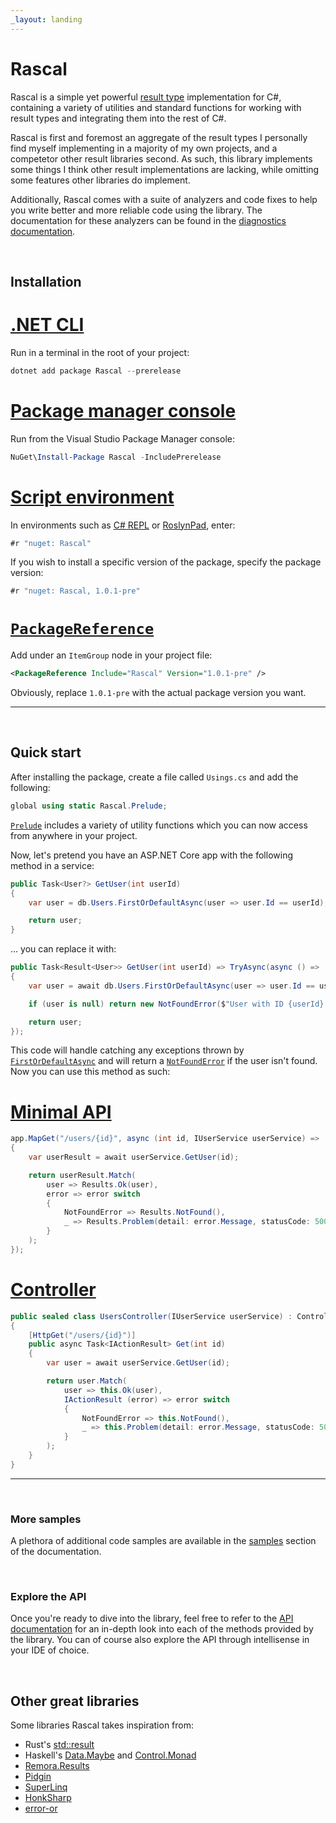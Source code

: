 ```yaml
---
_layout: landing
---
```


# Rascal

Rascal is a simple yet powerful [result type](https://www.youtube.com/watch?v=srQt1NAHYC0&t=1018s) implementation for C#, containing a variety of utilities and standard functions for working with result types and integrating them into the rest of C#.

Rascal is first and foremost an aggregate of the result types I personally find myself implementing in a majority of my own projects, and a competetor other result libraries second. As such, this library implements some things I think other result implementations are lacking, while omitting some features other libraries do implement.

Additionally, Rascal comes with a suite of analyzers and code fixes to help you write better and more reliable code using the library. The documentation for these analyzers can be found in the [diagnostics documentation](/diagnostics/index.html).

<br/>

## Installation

# [.NET CLI](#tab/cli)

Run in a terminal in the root of your project:

```ps1
dotnet add package Rascal --prerelease
```

# [Package manager console](#tab/pm)

Run from the Visual Studio Package Manager console:

```ps1
NuGet\Install-Package Rascal -IncludePrerelease
```

# [Script environment](#tab/repl)

In environments such as [C# REPL](https://github.com/waf/CSharpRepl) or [RoslynPad](https://roslynpad.net), enter:

```cs
#r "nuget: Rascal"
```

If you wish to install a specific version of the package, specify the package version:

```cs
#r "nuget: Rascal, 1.0.1-pre"
```

# [`PackageReference`](#tab/csproj)

Add under an `ItemGroup` node in your project file:

```xml
<PackageReference Include="Rascal" Version="1.0.1-pre" />
```

Obviously, replace `1.0.1-pre` with the actual package version you want.

---

<br/>

## Quick start

After installing the package, create a file called `Usings.cs` and add the following:

```cs
global using static Rascal.Prelude;
```

[`Prelude`](/api/Rascal.Prelude.html) includes a variety of utility functions which you can now access from anywhere in your project.

Now, let's pretend you have an ASP.NET Core app with the following method in a service:

```cs
public Task<User?> GetUser(int userId)
{
    var user = db.Users.FirstOrDefaultAsync(user => user.Id == userId);

    return user;
}
```

... you can replace it with:

```cs
public Task<Result<User>> GetUser(int userId) => TryAsync(async () =>
{
    var user = await db.Users.FirstOrDefaultAsync(user => user.Id == userId);

    if (user is null) return new NotFoundError($"User with ID {userId} does not exist.");

    return user;
});
```

This code will handle catching any exceptions thrown by [`FirstOrDefaultAsync`](https://learn.microsoft.com/en-us/dotnet/api/system.data.entity.queryableextensions.firstordefaultasync) and will return a [`NotFoundError`](/api/Rascal.Errors.NotFoundError.html) if the user isn't found. Now you can use this method as such:

# [Minimal API](#tab/minimal)

```cs
app.MapGet("/users/{id}", async (int id, IUserService userService) =>
{
    var userResult = await userService.GetUser(id);

    return userResult.Match(
        user => Results.Ok(user),
        error => error switch
        {
            NotFoundError => Results.NotFound(),
            _ => Results.Problem(detail: error.Message, statusCode: 500)
        }
    );
});
```

# [Controller](#tab/controller)

```cs
public sealed class UsersController(IUserService userService) : ControllerBase
{
    [HttpGet("/users/{id}")]
    public async Task<IActionResult> Get(int id)
    {
        var user = await userService.GetUser(id);

        return user.Match(
            user => this.Ok(user),
            IActionResult (error) => error switch
            {
                NotFoundError => this.NotFound(),
                _ => this.Problem(detail: error.Message, statusCode: 500)
            }
        );
    }
}
```

---

<br/>

### More samples

A plethora of additional code samples are available in the [samples](/samples/index.html) section of the documentation.

<br/>

### Explore the API

Once you're ready to dive into the library, feel free to refer to the [API documentation](/api/index.html) for an in-depth look into each of the methods provided by the library. You can of course also explore the API through intellisense in your IDE of choice.

<br/>

## Other great libraries

Some libraries Rascal takes inspiration from:

- Rust's [std::result](https://doc.rust-lang.org/std/result)
- Haskell's [Data.Maybe](https://hackage.haskell.org/package/base-4.19.0.0/docs/Data-Maybe.html) and [Control.Monad](https://hackage.haskell.org/package/base-4.19.0.0/docs/Control-Monad.html)
- [Remora.Results](https://github.com/Remora/Remora.Results)
- [Pidgin](https://github.com/benjamin-hodgson/Pidgin)
- [SuperLinq](https://github.com/viceroypenguin/SuperLinq)
- [HonkSharp](https://github.com/asc-community/HonkSharp)
- [error-or](https://github.com/amantinband/error-or)
